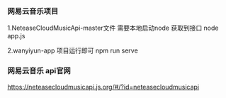 ### 网易云音乐项目 
1.NeteaseCloudMusicApi-master文件  需要本地启动node 获取到接口     node app.js

2.wanyiyun-app   项目运行即可   npm run serve


### 网易云音乐 api官网
https://neteasecloudmusicapi.js.org/#/?id=neteasecloudmusicapi